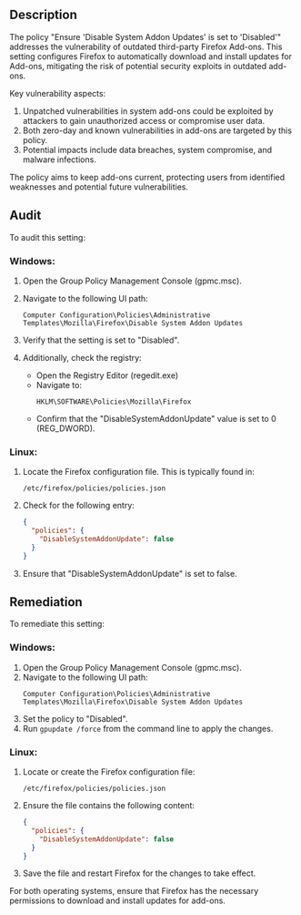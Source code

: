 ## Description

The policy "Ensure 'Disable System Addon Updates' is set to 'Disabled'" addresses the vulnerability of outdated third-party Firefox Add-ons. This setting configures Firefox to automatically download and install updates for Add-ons, mitigating the risk of potential security exploits in outdated add-ons.

Key vulnerability aspects:

1. Unpatched vulnerabilities in system add-ons could be exploited by attackers to gain unauthorized access or compromise user data.
2. Both zero-day and known vulnerabilities in add-ons are targeted by this policy.
3. Potential impacts include data breaches, system compromise, and malware infections.

The policy aims to keep add-ons current, protecting users from identified weaknesses and potential future vulnerabilities.

## Audit

To audit this setting:

### Windows:
1. Open the Group Policy Management Console (gpmc.msc).
2. Navigate to the following UI path:
   ```
   Computer Configuration\Policies\Administrative Templates\Mozilla\Firefox\Disable System Addon Updates
   ```
3. Verify that the setting is set to "Disabled".

4. Additionally, check the registry:
   - Open the Registry Editor (regedit.exe)
   - Navigate to:
     ```
     HKLM\SOFTWARE\Policies\Mozilla\Firefox
     ```
   - Confirm that the "DisableSystemAddonUpdate" value is set to 0 (REG_DWORD).

### Linux:
1. Locate the Firefox configuration file. This is typically found in:
   ```
   /etc/firefox/policies/policies.json
   ```
2. Check for the following entry:
   ```json
   {
     "policies": {
       "DisableSystemAddonUpdate": false
     }
   }
   ```
3. Ensure that "DisableSystemAddonUpdate" is set to false.

## Remediation

To remediate this setting:

### Windows:
1. Open the Group Policy Management Console (gpmc.msc).
2. Navigate to the following UI path:
   ```
   Computer Configuration\Policies\Administrative Templates\Mozilla\Firefox\Disable System Addon Updates
   ```
3. Set the policy to "Disabled".
4. Run `gpupdate /force` from the command line to apply the changes.

### Linux:
1. Locate or create the Firefox configuration file:
   ```
   /etc/firefox/policies/policies.json
   ```
2. Ensure the file contains the following content:
   ```json
   {
     "policies": {
       "DisableSystemAddonUpdate": false
     }
   }
   ```
3. Save the file and restart Firefox for the changes to take effect.

For both operating systems, ensure that Firefox has the necessary permissions to download and install updates for add-ons.